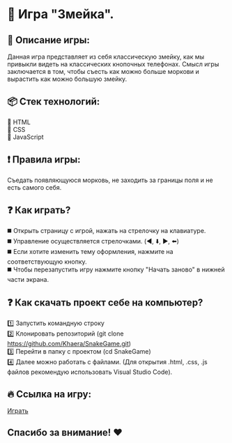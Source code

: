 # :snake: Игра "Змейка".

## :speech_balloon: Описание игры:
Данная игра представляет из себя классическую змейку, как мы привыкли видеть на классических кнопочных телефонах.
Смысл игры заключается в том, чтобы съесть как можно больше моркови и вырастить как можно большую змейку.

## :package: Стек технологий:
:small_blue_diamond: HTML    
:small_blue_diamond: CSS    
:small_blue_diamond: JavaScript    

## :exclamation: Правила игры:
Съедать появляющуюся морковь, не заходить за границы поля и не есть самого себя.

## :question: Как играть?
:black_medium_square: Открыть страницу с игрой, нажать на стрелочку на клавиатуре.    
:black_medium_square: Управление осуществляется стрелочками. (:arrow_backward:, :arrow_down:, :arrow_forward:, :arrow_left:)    
:black_medium_square: Если хотите изменить тему оформления, нажмите на соответствующую кнопку.    
:black_medium_square: Чтобы перезапустить игру нажмите кнопку "Начать заново" в нижней части экрана.

## :question: Как скачать проект себе на компьютер?
:one: Запустить командную строку    
:two: Клонировать репозиторий (git clone https://github.com/Khaera/SnakeGame.git)    
:three: Перейти в папку с проектом (cd SnakeGame)    
:four: Далее можно работать с файлами. (Для открытия .html, .css, .js файлов рекомендую использовать Visual Studio Code).

## :fire: Ссылка на игру:
[Играть](https://khaera.github.io/SnakeGame/)

## Спасибо за внимание! :heart:

